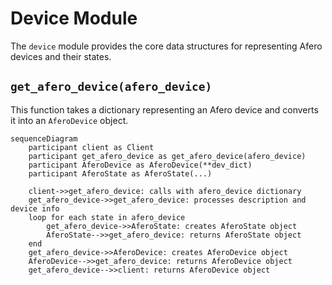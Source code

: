 # Device Module

The `device` module provides the core data structures for representing Afero devices and their states.

## `get_afero_device(afero_device)`

This function takes a dictionary representing an Afero device and converts it into an `AferoDevice` object.

```mermaid
sequenceDiagram
    participant client as Client
    participant get_afero_device as get_afero_device(afero_device)
    participant AferoDevice as AferoDevice(**dev_dict)
    participant AferoState as AferoState(...)

    client->>get_afero_device: calls with afero_device dictionary
    get_afero_device->>get_afero_device: processes description and device info
    loop for each state in afero_device
        get_afero_device->>AferoState: creates AferoState object
        AferoState-->>get_afero_device: returns AferoState object
    end
    get_afero_device->>AferoDevice: creates AferoDevice object
    AferoDevice-->>get_afero_device: returns AferoDevice object
    get_afero_device-->>client: returns AferoDevice object
```
